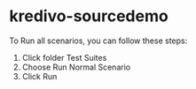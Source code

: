 # kredivo-sourcedemo

To Run all scenarios, you can follow these steps:
1. Click folder Test Suites
2. Choose Run Normal Scenario
3. Click Run